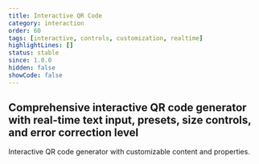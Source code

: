 ```yaml
---
title: Interactive QR Code
category: interaction
order: 60
tags: [interactive, controls, customization, realtime]
highlightLines: []
status: stable
since: 1.0.0
hidden: false
showCode: false
---
```


Comprehensive interactive QR code generator with real-time text input, presets, size controls, and error correction level 
---

Interactive QR code generator with customizable content and properties.
